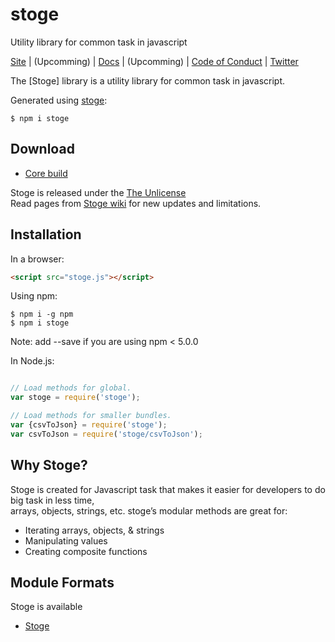 # stoge
Utility library for common task in javascript

[Site](https://stoge.com/) | (Upcomming) |
[Docs](https://stoge.com/docs) | (Upcomming) |
[Code of Conduct](https://js.foundation/community/code-of-conduct) |
[Twitter](https://twitter.com/arunkrguptaa)

The [Stoge] library is a utility library for common task in javascript.

Generated using [stoge](https://www.npmjs.com/package/stoge):
```shell
$ npm i stoge
```

## Download

 * [Core build](https://github.com/arunkrguptaa/stoge)

Stoge is released under the [The Unlicense](https://github.com/arunkrguptaa/stoge/blob/master/LICENSE)<br>
Read pages from [Stoge wiki](https://github.com/arunkrguptaa/stoge/wiki) for new updates and limitations.

## Installation

In a browser:
```html
<script src="stoge.js"></script>
```

Using npm:
```shell
$ npm i -g npm
$ npm i stoge
```
Note: add --save if you are using npm < 5.0.0

In Node.js:
```js

// Load methods for global.
var stoge = require('stoge');

// Load methods for smaller bundles.
var {csvToJson} = require('stoge');
var csvToJson = require('stoge/csvToJson');
```

## Why Stoge?

Stoge is created for Javascript task that makes it easier for developers to do big task in less time,<br>
arrays, objects, strings, etc. stoge’s modular methods are great for:

 * Iterating arrays, objects, & strings
 * Manipulating values
 * Creating composite functions

## Module Formats

Stoge is available

 * [Stoge](https://www.npmjs.com/package/stoge)

